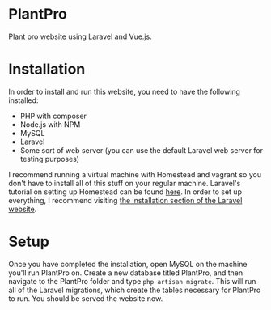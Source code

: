 # PlantPro
 Plant pro website using Laravel and Vue.js.
 
# Installation
 
 In order to install and run this website, you need to have the following installed:
 * PHP with composer
 * Node.js with NPM
 * MySQL
 * Laravel
 * Some sort of web server (you can use the default Laravel web server for testing purposes)
 
 
  I recommend running a virtual machine with Homestead and vagrant so you don't have to install all of this stuff on your regular machine. Laravel's tutorial on setting up Homestead can be found [here](https://laravel.com/docs/7.x/homestead). In order to set up everything, I recommend visiting [the installation section of the Laravel website](https://laravel.com/docs/7.x/installation).

  # Setup

  Once you have completed the installation, open MySQL on the machine you'll run PlantPro on. Create a new database titled PlantPro, and then navigate to the PlantPro folder and type `php artisan migrate`. This will run all of the Laravel migrations, which create the tables necessary for PlantPro to run. You should be served the website now.         
